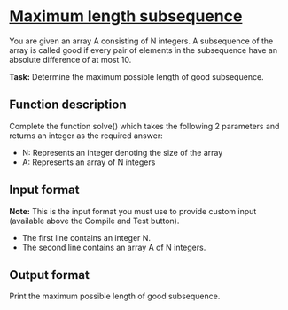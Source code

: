 # [Maximum length subsequence][link]

You are given an array A consisting of N integers. A subsequence of the array is called good if every pair of elements in the subsequence have an absolute difference of at most 10.

**Task:** Determine the maximum possible length of good subsequence.

## Function description

Complete the function solve() which takes the following 2 parameters and returns an integer as the required answer:

- N: Represents an integer denoting the size of the array
- A: Represents an array of N integers

## Input format

**Note:** This is the input format you must use to provide custom input (available above the Compile and Test button).

- The first line contains an integer N.
- The second line contains an array A of N integers.

## Output format

Print the maximum possible length of good subsequence.

[link]: https://www.hackerearth.com/practice/algorithms/sorting/merge-sort/practice-problems/algorithm/maximum-length-subsequence-f5f9c13d/
